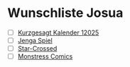 # Wunschliste Josua
- [ ] [Kurzgesagt Kalender 12025](https://shop-eu.kurzgesagt.org/collections/calendar/products/12-025-human-era-calendar?variant=45013338784011)
- [ ] [Jenga Spiel](https://www.kaufland.de/product/323770560/?search_value=jenga)
- [ ] [Star-Crossed](https://bullypulpitgames.com/products/star-crossed)
- [ ] [Monstress Comics](https://imagecomics.com/comics/series/monstress)